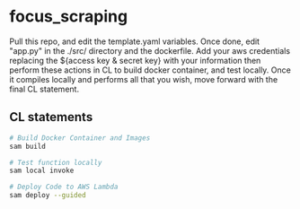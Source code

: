 # focus_scraping

Pull this repo, and edit the template.yaml variables. Once done, edit "app.py" in the ./src/ directory and the dockerfile. Add your aws credentials replacing the ${access key & secret key} with your information then perform these actions in CL
to build docker container, and test locally. Once it compiles locally and performs all that you wish, move forward with the final CL statement. 

## CL statements

```bash
# Build Docker Container and Images
sam build

# Test function locally
sam local invoke

# Deploy Code to AWS Lambda
sam deploy --guided
```




